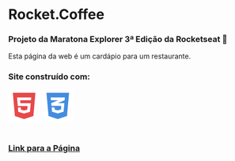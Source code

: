 # Rocket.Coffee

### Projeto da Maratona Explorer 3ª Edição da Rocketseat 🚀
Esta página da web é um cardápio para um restaurante.

### Site construído com:
<div>
<img src="https://github.com/luca-merighi/luca-merighi/blob/main/GHIcons/html.png?raw=true">
<img src="https://github.com/luca-merighi/luca-merighi/blob/main/GHIcons/css.png?raw=true">
</div>
<br/>

### [Link para a Página]( "Rocket.Coffee")

